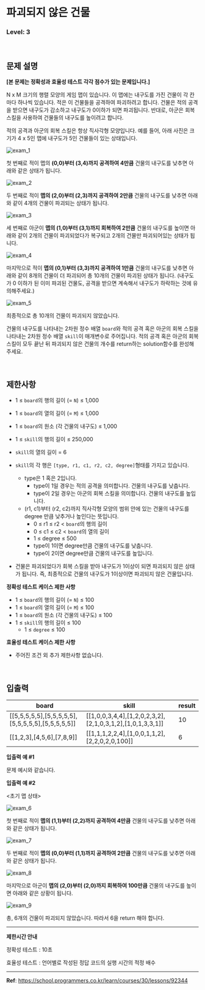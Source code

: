 # 파괴되지 않은 건물

### Level: 3

<br>

## 문제 설명

**[본 문제는 정확성과 효율성 테스트 각각 점수가 있는 문제입니다.]**

N x M 크기의 행렬 모양의 게임 맵이 있습니다. 이 맵에는 내구도를 가진 건물이 각 칸마다 하나씩 있습니다. 적은 이 건물들을 공격하여 파괴하려고 합니다. 건물은 적의 공격을 받으면 내구도가 감소하고 내구도가 0이하가 되면 파괴됩니다. 반대로, 아군은 회복 스킬을 사용하여 건물들의 내구도를 높이려고 합니다.

적의 공격과 아군의 회복 스킬은 항상 직사각형 모양입니다.
예를 들어, 아래 사진은 크기가 4 x 5인 맵에 내구도가 5인 건물들이 있는 상태입니다.

<img src="./exam_1.png" alt="exam_1" />

첫 번째로 적이 맵의 **(0,0)부터 (3,4)까지 공격하여 4만큼** 건물의 내구도를 낮추면 아래와 같은 상태가 됩니다.

<img src="./exam_2.png" alt="exam_2" />

두 번째로 적이 **맵의 (2,0)부터 (2,3)까지 공격하여 2만큼** 건물의 내구도를 낮추면 아래와 같이 4개의 건물이 파괴되는 상태가 됩니다.

<img src="./exam_3.png" alt="exam_3" />

세 번째로 아군이 **맵의 (1,0)부터 (3,1)까지 회복하여 2만큼** 건물의 내구도를 높이면 아래와 같이 2개의 건물이 파괴되었다가 복구되고 2개의 건물만 파괴되어있는 상태가 됩니다.

<img src="./exam_4.png" alt="exam_4" />

마지막으로 적이 **맵의 (0,1)부터 (3,3)까지 공격하여 1만큼** 건물의 내구도를 낮추면 아래와 같이 8개의 건물이 더 파괴되어 총 10개의 건물이 파괴된 상태가 됩니다. (내구도가 0 이하가 된 이미 파괴된 건물도, 공격을 받으면 계속해서 내구도가 하락하는 것에 유의해주세요.)

<img src="./exam_5.png" alt="exam_5" />

최종적으로 총 10개의 건물이 파괴되지 않았습니다.

건물의 내구도를 나타내는 2차원 정수 배열 `board`와 적의 공격 혹은 아군의 회복 스킬을 나타내는 2차원 정수 배열 `skill`이 매개변수로 주어집니다. 적의 공격 혹은 아군의 회복 스킬이 모두 끝난 뒤 파괴되지 않은 건물의 개수를 return하는 solution함수를 완성해 주세요.

<br>

## 제한사항

- 1 ≤ `board`의 행의 길이 (= `N`) ≤ 1,000
- 1 ≤ `board`의 열의 길이 (= `M`) ≤ 1,000
- 1 ≤ `board`의 원소 (각 건물의 내구도) ≤ 1,000
- 1 ≤ `skill`의 행의 길이 ≤ 250,000
- `skill`의 열의 길이 = 6
- `skill`의 각 행은 `[type, r1, c1, r2, c2, degree]`형태를 가지고 있습니다.
  - type은 1 혹은 2입니다.
    - type이 1일 경우는 적의 공격을 의미합니다. 건물의 내구도를 낮춥니다.
    - type이 2일 경우는 아군의 회복 스킬을 의미합니다. 건물의 내구도를 높입니다.
  - (r1, c1)부터 (r2, c2)까지 직사각형 모양의 범위 안에 있는 건물의 내구도를 degree 만큼 낮추거나 높인다는 뜻입니다.
    - 0 ≤ r1 ≤ r2 < `board`의 행의 길이
    - 0 ≤ c1 ≤ c2 < `board`의 열의 길이
    - 1 ≤ degree ≤ 500
    - type이 1이면 degree만큼 건물의 내구도를 낮춥니다.
    - type이 2이면 degree만큼 건물의 내구도를 높입니다.

- 건물은 파괴되었다가 회복 스킬을 받아 내구도가 1이상이 되면 파괴되지 않은 상태가 됩니다. 즉, 최종적으로 건물의 내구도가 1이상이면 파괴되지 않은 건물입니다.

**정확성 테스트 케이스 제한 사항**

- 1 ≤ `board`의 행의 길이 (= `N`) ≤ 100
- 1 ≤ `board`의 열의 길이 (= `M`) ≤ 100
- 1 ≤ `board`의 원소 (각 건물의 내구도) ≤ 100
- 1 ≤ `skill`의 행의 길이 ≤ 100
  - 1 ≤ `degree` ≤ 100

**효율성 테스트 케이스 제한 사항**

- 주어진 조건 외 추가 제한사항 없습니다.

<br>

## 입출력

| board | skill | result |
| ----- | ----- | ------ |
| [[5,5,5,5,5],[5,5,5,5,5],[5,5,5,5,5],[5,5,5,5,5]] | [[1,0,0,3,4,4],[1,2,0,2,3,2],[2,1,0,3,1,2],[1,0,1,3,3,1]] | 10 |
| [[1,2,3],[4,5,6],[7,8,9]] | [[1,1,1,2,2,4],[1,0,0,1,1,2],[2,2,0,2,0,100]] | 6 |

**입출력 예 #1**

문제 예시와 같습니다.

**입출력 예 #2**

<초기 맵 상태>

<img src="./exam_6.png" alt="exam_6" />

첫 번째로 적이 **맵의 (1,1)부터 (2,2)까지 공격하여 4만큼** 건물의 내구도를 낮추면 아래와 같은 상태가 됩니다.

<img src="./exam_7.png" alt="exam_7" />

두 번째로 적이 **맵의 (0,0)부터 (1,1)까지 공격하여 2만큼** 건물의 내구도를 낮추면 아래와 같은 상태가 됩니다.

<img src="./exam_8.png" alt="exam_8" />

마지막으로 아군이 **맵의 (2,0)부터 (2,0)까지 회복하여 100만큼** 건물의 내구도를 높이면 아래와 같은 상황이 됩니다.

<img src="./exam_9.png" alt="exam_9" />

총, 6개의 건물이 파괴되지 않았습니다. 따라서 6을 return 해야 합니다.

<hr>

**제한시간 안내**

정확성 테스트 : 10초

효율성 테스트 : 언어별로 작성된 정답 코드의 실행 시간의 적정 배수

---

**Ref**: https://school.programmers.co.kr/learn/courses/30/lessons/92344
